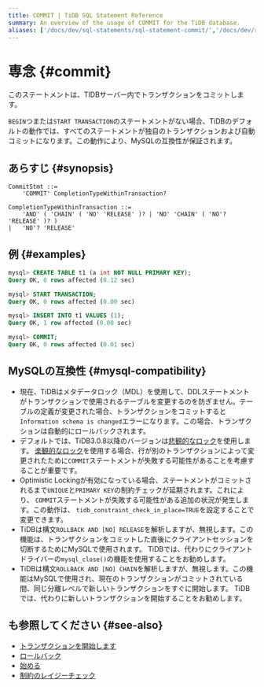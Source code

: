```yaml
---
title: COMMIT | TiDB SQL Statement Reference
summary: An overview of the usage of COMMIT for the TiDB database.
aliases: ['/docs/dev/sql-statements/sql-statement-commit/','/docs/dev/reference/sql/statements/commit/']
---
```


# 専念 {#commit}

このステートメントは、TIDBサーバー内でトランザクションをコミットします。

`BEGIN`つまたは`START TRANSACTION`のステートメントがない場合、TiDBのデフォルトの動作では、すべてのステートメントが独自のトランザクションおよび自動コミットになります。この動作により、MySQLの互換性が保証されます。

## あらすじ {#synopsis}

```ebnf+diagram
CommitStmt ::=
    'COMMIT' CompletionTypeWithinTransaction?

CompletionTypeWithinTransaction ::=
    'AND' ( 'CHAIN' ( 'NO' 'RELEASE' )? | 'NO' 'CHAIN' ( 'NO'? 'RELEASE' )? )
|   'NO'? 'RELEASE'
```

## 例 {#examples}

```sql
mysql> CREATE TABLE t1 (a int NOT NULL PRIMARY KEY);
Query OK, 0 rows affected (0.12 sec)

mysql> START TRANSACTION;
Query OK, 0 rows affected (0.00 sec)

mysql> INSERT INTO t1 VALUES (1);
Query OK, 1 row affected (0.00 sec)

mysql> COMMIT;
Query OK, 0 rows affected (0.01 sec)
```

## MySQLの互換性 {#mysql-compatibility}

-   現在、TiDBはメタデータロック（MDL）を使用して、DDLステートメントがトランザクションで使用されるテーブルを変更するのを防ぎません。テーブルの定義が変更された場合、トランザクションをコミットすると`Information schema is changed`エラーになります。この場合、トランザクションは自動的にロールバックされます。
-   デフォルトでは、TiDB3.0.8以降のバージョンは[悲観的なロック](/pessimistic-transaction.md)を使用します。 [楽観的なロック](/optimistic-transaction.md)を使用する場合、行が別のトランザクションによって変更されたために`COMMIT`ステートメントが失敗する可能性があることを考慮することが重要です。
-   Optimistic Lockingが有効になっている場合、ステートメントがコミットされるまで`UNIQUE`と`PRIMARY KEY`の制約チェックが延期されます。これにより、 `COMMIT`ステートメントが失敗する可能性がある追加の状況が発生します。この動作は、 `tidb_constraint_check_in_place=TRUE`を設定することで変更できます。
-   TiDBは構文`ROLLBACK AND [NO] RELEASE`を解析しますが、無視します。この機能は、トランザクションをコミットした直後にクライアントセッションを切断するためにMySQLで使用されます。 TiDBでは、代わりにクライアントドライバーの`mysql_close()`の機能を使用することをお勧めします。
-   TiDBは構文`ROLLBACK AND [NO] CHAIN`を解析しますが、無視します。この機能はMySQLで使用され、現在のトランザクションがコミットされている間、同じ分離レベルで新しいトランザクションをすぐに開始します。 TiDBでは、代わりに新しいトランザクションを開始することをお勧めします。

## も参照してください {#see-also}

-   [トランザクションを開始します](/sql-statements/sql-statement-start-transaction.md)
-   [ロールバック](/sql-statements/sql-statement-rollback.md)
-   [始める](/sql-statements/sql-statement-begin.md)
-   [制約のレイジーチェック](/transaction-overview.md#lazy-check-of-constraints)
